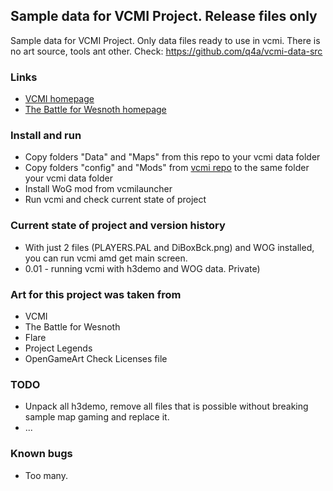 ## Sample data for VCMI Project. Release files only
Sample data for VCMI Project. Only data files ready to use in vcmi. There is no art source, tools ant other. Check: https://github.com/q4a/vcmi-data-src 

### Links ###

* [VCMI homepage](http://vcmi.eu/)
* [The Battle for Wesnoth homepage](http://wesnoth.org/)

### Install and run ###

* Copy folders "Data" and "Maps" from this repo to your vcmi data folder
* Copy folders "config" and "Mods" from [vcmi repo](https://github.com/vcmi/vcmi) to the same folder  your vcmi data folder
* Install WoG mod from vcmilauncher
* Run vcmi and check current state of project

### Current state of project and version history ###

* With just 2 files (PLAYERS.PAL and DiBoxBck.png) and WOG installed, you can run vcmi amd get main screen.
* 0.01 - running vcmi with h3demo and WOG data. Private)


### Art for this project was taken from ###

* VCMI
* The Battle for Wesnoth
* Flare
* Project Legends
* OpenGameArt
Check Licenses file

### TODO ###

* Unpack all h3demo, remove all files that is possible without breaking sample map gaming and replace it.
* ...

### Known bugs ###

* Too many.
